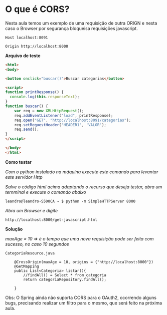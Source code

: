# O que é CORS?

Nesta aula temos um exemplo de uma requisição de outra ORIGN e nesta caso o Browser por segurança bloqueisa requisições javascript.

```
Host localhost:8091

Origin http://localhost:8000
```
**Arquivo de teste**

```html
<html>
<body>

<button onclick="buscar()">Buscar categorias</button>

<script>
function printResponse() {
  console.log(this.responseText);
}
function buscar() {
	var req = new XMLHttpRequest();
	req.addEventListener("load", printResponse);
	req.open("GET", "http://localhost:8091/categorias");
	req.setRequestHeader('HEADER1', 'VALOR');
	req.send();
}
</script>

</body>
</html>

```

**Como testar**

*Com o python instalado na máquina execute este comando para levantar este servidor Http*

*Salve o código html acima adaptando o recurso que deseja testar, abra um ternminal e execute o comando abaixo*

```
leandro@leandro-S500CA ~ $ python -m SimpleHTTPServer 8000

```

*Abra um Browser e digite*

```
http://localhost:8000/get-javascript.html
```
**Solução**

*maxAge = 10 => é o tempo que uma nova requisição pode ser feita com sucesso, no caso 10 segundos*

```
CategoriaResource.java

	@CrossOrigin(maxAge = 10, origins = {"http://localhost:8000"})
	@GetMapping	
	public List<Categoria> listar(){
		//findAll() = Select * from categoria
		return categoriaRepository.findAll();
		
	}
```
Obs: O Spring ainda não suporta CORS para o OAuth2, ocorrendo alguns bugs, precisando realizar um filtro para o mesmo, que será feito na próxima aula.
